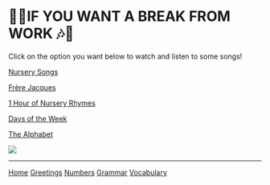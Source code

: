 <h1> 🎵🎶IF YOU WANT A BREAK FROM WORK 🎶🎵</h1>

<p> Click on the option you want below to watch and listen to some songs! </p>



<a href="https://www.mamalisa.com/?t=ec&c=22">Nursery Songs</a>

<a href="https://www.youtube.com/watch?v=BC6rvbxdywg">Frère Jacques</a>

<a href="https://www.youtube.com/watch?v=8uFNfAkQAns">1 Hour of Nursery Rhymes</a>

<a href="https://www.youtube.com/watch?v=Lpwf5N0rfVE">Days of the Week</a>

<a href="https://www.youtube.com/watch?v=5xuZxGirWQI"> The Alphabet</a>




<img src="https://cdn1.vectorstock.com/i/1000x1000/69/35/set-of-funny-cartoon-musical-instruments-for-kids-vector-1016935.jpg"> 



<hr>

<a href="index.html">Home</a>
<a href="page2.html">Greetings</a>
<a href="page3.html">Numbers</a>
<a href="page4.html">Grammar</a>
<a href="page5.html">Vocabulary</a>






